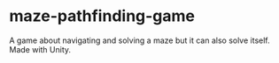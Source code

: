 # maze-pathfinding-game
A game about navigating and solving a maze but it can also solve itself. Made with Unity.
